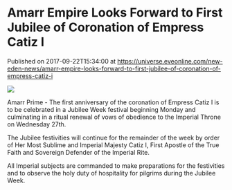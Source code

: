 # Amarr Empire Looks Forward to First Jubilee of Coronation of Empress Catiz I
Published on 2017-09-22T15:34:00 at https://universe.eveonline.com/new-eden-news/amarr-empire-looks-forward-to-first-jubilee-of-coronation-of-empress-catiz-i

![](https://web.ccpgamescdn.com/fiction/eveonline/organizations/13_128_2.png)

Amarr Prime - The first anniversary of the coronation of Empress Catiz I is to be celebrated in a Jubilee Week festival beginning Monday and culminating in a ritual renewal of vows of obedience to the Imperial Throne on Wednesday 27th.

The Jubilee festivities will continue for the remainder of the week by order of Her Most Sublime and Imperial Majesty Catiz I, First Apostle of the True Faith and Sovereign Defender of the Imperial Rite.

All Imperial subjects are commanded to make preparations for the festivities and to observe the holy duty of hospitality for pilgrims during the Jubilee Week.
